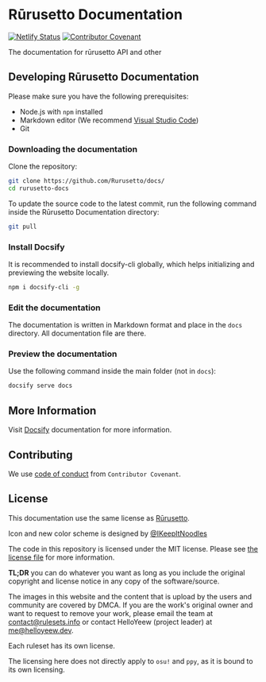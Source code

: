# Rūrusetto Documentation

[![Netlify Status](https://api.netlify.com/api/v1/badges/c1f01e7e-1d81-4d59-988d-be3b5840f206/deploy-status)](https://app.netlify.com/sites/rurusetto-docs/deploys)
[![Contributor Covenant](https://img.shields.io/badge/Contributor%20Covenant-2.0-4baaaa.svg)](CODE_OF_CONDUCT.md)

The documentation for rūrusetto API and other

## Developing Rūrusetto Documentation

Please make sure you have the following prerequisites:

- Node.js with `npm` installed
- Markdown editor (We recommend [Visual Studio Code](https://code.visualstudio.com/))
- Git

### Downloading the documentation

Clone the repository:

```bash
git clone https://github.com/Rurusetto/docs/
cd rurusetto-docs
```

To update the source code to the latest commit, run the following command inside the Rūrusetto Documentation directory:

```bash
git pull
```

### Install Docsify

It is recommended to install docsify-cli globally, which helps initializing and previewing the website locally.

```bash
npm i docsify-cli -g
```

### Edit the documentation

The documentation is written in Markdown format and place in the `docs` directory. All documentation file are there.

### Preview the documentation

Use the following command inside the main folder (not in `docs`):

```bash
docsify serve docs
```

## More Information

Visit [Docsify](https://docsify.js.org/) documentation for more information.

## Contributing

We use [code of conduct](CODE_OF_CONDUCT.md) from `Contributor Covenant`.

## License

This documentation use the same license as [Rūrusetto](https://github.com/Rurusetto/rurusetto).

Icon and new color scheme is designed by [@IKeepItNoodles](https://github.com/IKeepItNoodles)

The code in this repository is licensed under the MIT license. Please see [the license file](LICENSE) for more information.

**TL;DR** you can do whatever you want as long as you include the original copyright and license notice in any copy of the software/source.

The images in this website and the content that is upload by the users and community are covered by DMCA. If you are the work's original owner and want to request to remove your work, please email the team at [contact@rulesets.info](mailto:contact@rulesets.info) or contact HelloYeew (project leader) at [me@helloyeew.dev](mailto:me@helloyeew.dev).

Each ruleset has its own license.

The licensing here does not directly apply to `osu!` and `ppy`, as it is bound to its own licensing.